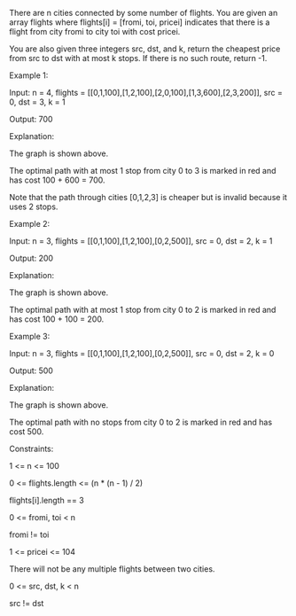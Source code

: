 There are n cities connected by some number of flights. You are given an array flights where flights[i] = [fromi, toi, pricei] indicates that there is a flight from city fromi to city toi with cost pricei.

You are also given three integers src, dst, and k, return the cheapest price from src to dst with at most k stops. If there is no such route, return -1.

 

Example 1:


Input: n = 4, flights = [[0,1,100],[1,2,100],[2,0,100],[1,3,600],[2,3,200]], src = 0, dst = 3, k = 1

Output: 700

Explanation:

The graph is shown above.

The optimal path with at most 1 stop from city 0 to 3 is marked in red and has cost 100 + 600 = 700.

Note that the path through cities [0,1,2,3] is cheaper but is invalid because it uses 2 stops.

Example 2:


Input: n = 3, flights = [[0,1,100],[1,2,100],[0,2,500]], src = 0, dst = 2, k = 1

Output: 200

Explanation:

The graph is shown above.

The optimal path with at most 1 stop from city 0 to 2 is marked in red and has cost 100 + 100 = 200.

Example 3:


Input: n = 3, flights = [[0,1,100],[1,2,100],[0,2,500]], src = 0, dst = 2, k = 0

Output: 500

Explanation:

The graph is shown above.

The optimal path with no stops from city 0 to 2 is marked in red and has cost 500.
 

Constraints:

1 <= n <= 100

0 <= flights.length <= (n * (n - 1) / 2)

flights[i].length == 3

0 <= fromi, toi < n

fromi != toi

1 <= pricei <= 104

There will not be any multiple flights between two cities.

0 <= src, dst, k < n

src != dst
